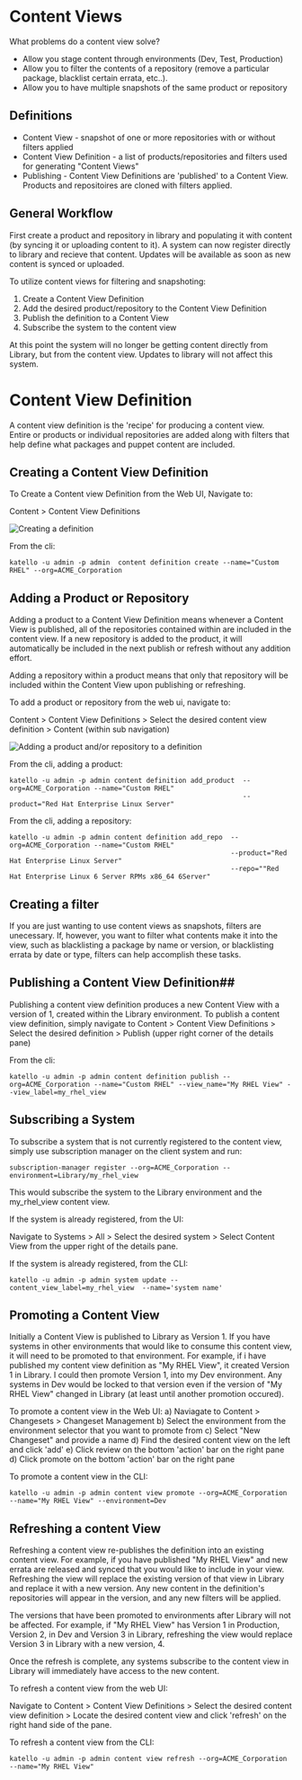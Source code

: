 # Content Views #

What problems do a content view solve?
 * Allow you stage content through environments (Dev, Test, Production)
 * Allow you to filter the contents of a repository (remove a particular package, blacklist certain errata, etc..).
 * Allow you to have multiple snapshots of the same product or repository

## Definitions ##


 * Content View - snapshot of one or more repositories with or without filters applied
 * Content View Definition - a list of products/repositories and filters used for generating "Content Views"
 * Publishing - Content View Definitions are 'published' to a Content View.  Products and repositoires are cloned with filters applied.


## General Workflow ##

First create a product and repository in library and populating it with content (by syncing it or uploading content to it).
A system can now register directly to library and recieve that content.  Updates will be available as soon as new content is synced or uploaded.

To utilize content views for filtering and snapshoting:

1. Create a Content View Definition
2. Add the desired product/repository to the Content View Definition
3. Publish the definition to a Content View
4. Subscribe the system to the content view

At this point the system will no longer be getting content directly from Library, but from the content view. Updates to library will not affect this system.


# Content View Definition #

A content view definition is the 'recipe' for producing a content view.  
Entire or products or individual repositories are added along with filters that help define what packages and puppet content are included.

## Creating a Content View Definition ##

To Create a Content view Definition from the Web UI, Navigate to:

Content > Content View Definitions

![Creating a definition](content_views/definition_create.png)

From the cli:

```katello -u admin -p admin  content definition create --name="Custom RHEL" --org=ACME_Corporation```


## Adding a Product or Repository ##

Adding a product to a Content View Definition means whenever a Content View is published, all of the repositories contained within are included in the content view.
If a new repository is added to the product, it will automatically be included in the next publish or refresh without any addition effort.

Adding a repository within a product means that only that repository will be included within the Content View upon publishing or refreshing.

To add a product or repository from the web ui, navigate to:

Content > Content View Definitions > Select the desired content view definition > Content (within sub navigation)

![Adding a product and/or repository to a definition](content_views/definition_repo_product.png)

From the cli, adding a product:

```
katello -u admin -p admin content definition add_product  --org=ACME_Corporation --name="Custom RHEL"
                                                          --product="Red Hat Enterprise Linux Server"
```

From the cli, adding a repository:

```
katello -u admin -p admin content definition add_repo  --org=ACME_Corporation --name="Custom RHEL"
                                                       --product="Red Hat Enterprise Linux Server"
                                                       --repo=""Red Hat Enterprise Linux 6 Server RPMs x86_64 6Server"
``` 

## Creating a filter ##

If you are just wanting to use content views as snapshots, filters are unecessary.  If, however, you want to filter what contents make it into the view, such as blacklisting a package by name or version, or blacklisting errata by date or type, filters can help accomplish these tasks.


## Publishing a Content View Definition##
 
Publishing a content view definition produces a new Content View with a version of 1, created within the Library environment.
To publish a content view definition, simply navigate to Content > Content View Definitions > Select the desired definition > Publish (upper right corner of the details pane)

<SCREENSHOT GOES HERE>

From the cli:

```
katello -u admin -p admin content definition publish --org=ACME_Corporation --name="Custom RHEL" --view_name="My RHEL View" --view_label=my_rhel_view
```


Subscribing a System
--------------------

To subscribe a system that is not currently registered to the content view, simply use subscription manager on the client system and run:

```
subscription-manager register --org=ACME_Corporation --environment=Library/my_rhel_view

```

This would subscribe the system to the Library environment and the my_rhel_view content view.

If the system is already registered, from the UI:

Navigate to Systems > All > Select the desired system > Select Content View from the upper right of the details pane.

<SCREEN SHOT GOES HERE>


If the system is already registered, from the CLI:
```
katello -u admin -p admin system update --content_view_label=my_rhel_view  --name='system name'
```



Promoting a Content View
------------------------

Initially a Content View is published to Library as Version 1.  If you have systems in other environments that would like to consume
this content view, it will need to be promoted to that environment.  For example, if i have published my content view definition as
"My RHEL View", it created Version 1 in Library.  I could then promote Version 1, into my Dev environment.  Any systems in Dev would be locked
to that version even if the version of "My RHEL View" changed in Library (at least until another promotion occured).  

To promote a content view in the Web UI:
a) Naviagate to Content > Changesets > Changeset Management
b) Select the environment from the environment selector that you want to promote from
c) Select "New Changeset" and provide a name
d) Find the desired content view on the left and click 'add'
e) Click review on the bottom 'action' bar on the right pane
d) Click promote on the bottom 'action' bar on the right pane

<SCREEN SHOTS GO HERE> 



To promote a content view in the CLI:
```
katello -u admin -p admin content view promote --org=ACME_Corporation --name="My RHEL View" --environment=Dev
```

Refreshing a content View
-------------------------

Refreshing a content view re-publishes the definition into an existing content view.  For example, if you have published "My RHEL View" and
new errata are released and synced that you would like to include in your view.  Refreshing the view will replace the existing version of that 
view in Library and replace it with a new version.  Any new content in the definition's repositories will appear in the version, and any new filters will 
be applied.

The versions that have been promoted to environments after Library will not be affected.  For example, if "My RHEL View" has Version 1
in Production, Version 2, in Dev and Version 3 in Library, refreshing the view would replace Version 3 in Library with a new version, 4.

Once the refresh is complete, any systems subscribe to the content view in Library will immediately have access to the new content.

To refresh a content view from the web UI:

Navigate to Content > Content View Definitions > Select the desired content view definition > Locate the desired content view and click 'refresh' on the right hand side of the pane.

<SCREENSHOT GOES HERE>

To refresh a content view from the CLI:
```
katello -u admin -p admin content view refresh --org=ACME_Corporation --name="My RHEL View"

```



